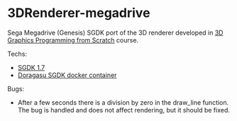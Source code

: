 # 3DRenderer-megadrive

Sega Megadrive (Genesis) SGDK port of the 3D renderer developed in [3D Graphics Programming from Scratch](https://courses.pikuma.com/courses/learn-computer-graphics-programming) course.

Techs:
- [SGDK 1.7](https://github.com/Stephane-D/SGDK)
- [Doragasu SGDK docker container](https://gitlab.com/doragasu/docker-sgdk)

Bugs:
- After a few seconds there is a division by zero in the draw_line function. The bug is handled and does not affect rendering, but it should be fixed.